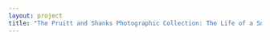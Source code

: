 ```yaml
--- 
layout: project 
title: "The Pruitt and Shanks Photographic Collection: The Life of a Southern Region in 140,000 Images" 
---
```



